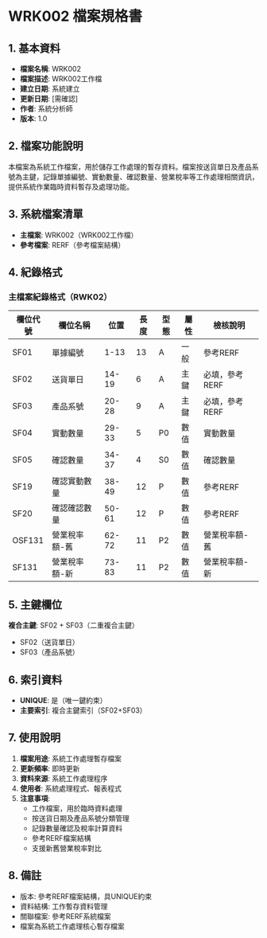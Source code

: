 # WRK002 檔案規格書

## 1. 基本資料
- **檔案名稱**: WRK002
- **檔案描述**: WRK002工作檔
- **建立日期**: 系統建立
- **更新日期**: [需確認]
- **作者**: 系統分析師
- **版本**: 1.0

## 2. 檔案功能說明
本檔案為系統工作檔案，用於儲存工作處理的暫存資料。檔案按送貨單日及產品系號為主鍵，記錄單據編號、實動數量、確認數量、營業稅率等工作處理相關資訊，提供系統作業臨時資料暫存及處理功能。

## 3. 系統檔案清單
- **主檔案**: WRK002（WRK002工作檔）
- **參考檔案**: RERF（參考檔案結構）

## 4. 紀錄格式

### 主檔案紀錄格式（RWK02）
| 欄位代號 | 欄位名稱 | 位置 | 長度 | 型態 | 屬性 | 檢核說明 |
|----------|----------|------|------|------|------|----------|
| SF01 | 單據編號 | 1-13 | 13 | A | 一般 | 參考RERF |
| SF02 | 送貨單日 | 14-19 | 6 | A | 主鍵 | 必填，參考RERF |
| SF03 | 產品系號 | 20-28 | 9 | A | 主鍵 | 必填，參考RERF |
| SF04 | 實動數量 | 29-33 | 5 | P0 | 數值 | 實動數量 |
| SF05 | 確認數量 | 34-37 | 4 | S0 | 數值 | 確認數量 |
| SF19 | 確認實動數量 | 38-49 | 12 | P | 數值 | 參考RERF |
| SF20 | 確認確認數量 | 50-61 | 12 | P | 數值 | 參考RERF |
| OSF131 | 營業稅率額-舊 | 62-72 | 11 | P2 | 數值 | 營業稅率額-舊 |
| SF131 | 營業稅率額-新 | 73-83 | 11 | P2 | 數值 | 營業稅率額-新 |

## 5. 主鍵欄位
**複合主鍵**: SF02 + SF03（二重複合主鍵）
- SF02（送貨單日）
- SF03（產品系號）

## 6. 索引資料
- **UNIQUE**: 是（唯一鍵約束）
- **主要索引**: 複合主鍵索引（SF02+SF03）

## 7. 使用說明
1. **檔案用途**: 系統工作處理暫存檔案
2. **更新頻率**: 即時更新
3. **資料來源**: 系統工作處理程序
4. **使用者**: 系統處理程式、報表程式
5. **注意事項**: 
   - 工作檔案，用於臨時資料處理
   - 按送貨日期及產品系號分類管理
   - 記錄數量確認及稅率計算資料
   - 參考RERF檔案結構
   - 支援新舊營業稅率對比

## 8. 備註
- 版本: 參考RERF檔案結構，具UNIQUE約束
- 資料結構: 工作暫存資料管理
- 關聯檔案: 參考RERF系統檔案
- 檔案為系統工作處理核心暫存檔案 